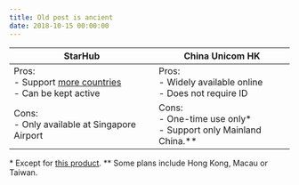 ```yaml
---
title: Old post is ancient
date: 2018-10-15 00:00:00
---
```

StarHub | China Unicom HK
---|---
Pros:<br/>- Support [more countries](http://www.starhub.com/personal/mobile/mobile-phones-plans/prepaid-cards/happy-roam.html#hr_plans)<br/>- Can be kept active | Pros:<br/>- Widely available online<br/>- Does not require ID
Cons:<br/>- Only available at Singapore Airport | Cons:<br/>- One-time use only\* <br/>- Support only Mainland China.\**

\* Except for [this product](https://res.cloudinary.com/curben/image/upload/20181231/unicom-cross-border.jpg).
\** Some plans include Hong Kong, Macau or Taiwan.
